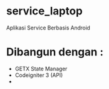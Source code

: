 # service_laptop

Aplikasi Service Berbasis Android

# Dibangun dengan :
- GETX State Manager
- Codeigniter 3 (API)
- 

